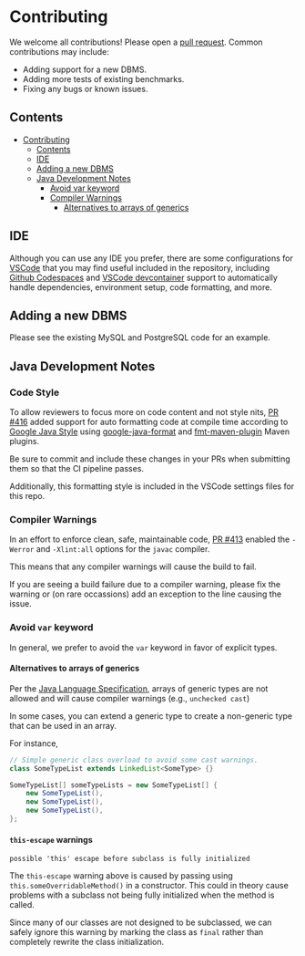 # Contributing

We welcome all contributions! Please open a [pull request](https://github.com/cmu-db/benchbase/pulls). Common contributions may include:

- Adding support for a new DBMS.
- Adding more tests of existing benchmarks.
- Fixing any bugs or known issues.

## Contents

<!-- TOC -->

- [Contributing](#contributing)
    - [Contents](#contents)
    - [IDE](#ide)
    - [Adding a new DBMS](#adding-a-new-dbms)
    - [Java Development Notes](#java-development-notes)
        - [Avoid var keyword](#avoid-var-keyword)
        - [Compiler Warnings](#compiler-warnings)
            - [Alternatives to arrays of generics](#alternatives-to-arrays-of-generics)

<!-- /TOC -->

## IDE

Although you can use any IDE you prefer, there are some configurations for [VSCode](https://code.visualstudio.com/) that you may find useful included in the repository, including [Github Codespaces](https://github.com/features/codespaces) and [VSCode devcontainer](https://code.visualstudio.com/docs/remote/containers) support to automatically handle dependencies, environment setup, code formatting, and more.

## Adding a new DBMS

Please see the existing MySQL and PostgreSQL code for an example.

## Java Development Notes

### Code Style

To allow reviewers to focus more on code content and not style nits, [PR #416](https://github.com/cmu-db/benchbase/pulls/416) added support for auto formatting code at compile time according to [Google Java Style](https://google.github.io/styleguide/javaguide.html) using [google-java-format](https://github.com/google/google-java-format) and [fmt-maven-plugin](https://github.com/spotify/fmt-maven-plugin) Maven plugins.

Be sure to commit and include these changes in your PRs when submitting them so that the CI pipeline passes.

Additionally, this formatting style is included in the VSCode settings files for this repo.

### Compiler Warnings

In an effort to enforce clean, safe, maintainable code, [PR #413](https://github.com/cmu-db/benchbase/pull/413) enabled the `-Werror` and `-Xlint:all` options for the `javac` compiler.

This means that any compiler warnings will cause the build to fail.

If you are seeing a build failure due to a compiler warning, please fix the warning or (on rare occassions) add an exception to the line causing the issue.

### Avoid `var` keyword

In general, we prefer to avoid the `var` keyword in favor of explicit types.

#### Alternatives to arrays of generics

Per the [Java Language Specification](https://docs.oracle.com/javase/tutorial/java/generics/restrictions.html#createArrays), arrays of generic types are not allowed and will cause compiler warnings (e.g., `unchecked cast`)

In some cases, you can extend a generic type to create a non-generic type that can be used in an array.

For instance,

```java
// Simple generic class overload to avoid some cast warnings.
class SomeTypeList extends LinkedList<SomeType> {}

SomeTypeList[] someTypeLists = new SomeTypeList[] {
    new SomeTypeList(),
    new SomeTypeList(),
    new SomeTypeList(),
};
```

#### `this-escape` warnings

`possible 'this' escape before subclass is fully initialized`

The `this-escape` warning above is caused by passing using `this.someOverridableMethod()` in a constructor.
This could in theory cause problems with a subclass not being fully initialized when the method is called.

Since many of our classes are not designed to be subclassed, we can safely ignore this warning by marking the class as `final` rather than completely rewrite the class initialization.
